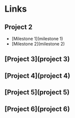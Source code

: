 # Links

## Project 2
 - [Milestone 1](milestone 1)
 - [Milestone 2](milestone 2)

## [Project 3](project 3)

## [Project 4](project 4)

## [Project 5](project 5)

## [Project 6](project 6)
